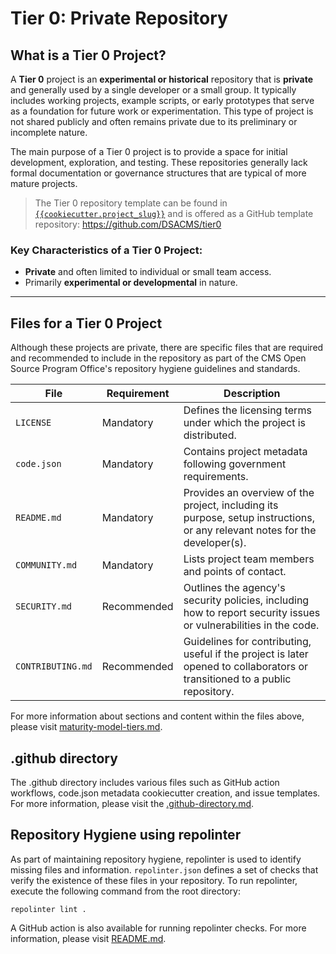 # Tier 0: Private Repository

## What is a Tier 0 Project?

A **Tier 0** project is an **experimental or historical** repository that is **private** and generally used by a single developer or a small group. It typically includes working projects, example scripts, or early prototypes that serve as a foundation for future work or experimentation. This type of project is not shared publicly and often remains private due to its preliminary or incomplete nature.

The main purpose of a Tier 0 project is to provide a space for initial development, exploration, and testing. These repositories generally lack formal documentation or governance structures that are typical of more mature projects.

> The Tier 0 repository template can be found in [`{{cookiecutter.project_slug}}`](./{{cookiecutter.project_slug}}/) and is offered as a GitHub template repository: https://github.com/DSACMS/tier0

### Key Characteristics of a Tier 0 Project:

- **Private** and often limited to individual or small team access.
- Primarily **experimental or developmental** in nature.

---

## Files for a Tier 0 Project

Although these projects are private, there are specific files that are required and recommended to include in the repository as part of the CMS Open Source Program Office's repository hygiene guidelines and standards.

| **File**          | **Requirement** | **Description**                                                                                                             |
| ----------------- | --------------- | --------------------------------------------------------------------------------------------------------------------------- |
| `LICENSE`         | Mandatory       | Defines the licensing terms under which the project is distributed.                                                         |
| `code.json`       | Mandatory       | Contains project metadata following government requirements.                                                                |
| `README.md`       | Mandatory       | Provides an overview of the project, including its purpose, setup instructions, or any relevant notes for the developer(s). |
| `COMMUNITY.md`    | Mandatory       | Lists project team members and points of contact.                                                                           |
| `SECURITY.md`     | Recommended     | Outlines the agency's security policies, including how to report security issues or vulnerabilities in the code.            |
| `CONTRIBUTING.md` | Recommended     | Guidelines for contributing, useful if the project is later opened to collaborators or transitioned to a public repository. |

For more information about sections and content within the files above, please visit [maturity-model-tiers.md](https://github.com/DSACMS/repo-scaffolder/blob/main/maturity-model-tiers.md).

## .github directory

The .github directory includes various files such as GitHub action workflows, code.json metadata cookiecutter creation, and issue templates. For more information, please visit the [.github-directory.md]([../docs/.github-directory.md).

## Repository Hygiene using repolinter

As part of maintaining repository hygiene, repolinter is used to identify missing files and information. `repolinter.json` defines a set of checks that verify the existence of these files in your repository. To run repolinter, execute the following command from the root directory:

```
repolinter lint .
```

A GitHub action is also available for running repolinter checks. For more information, please visit [README.md](https://github.com/DSACMS/repo-scaffolder?tab=readme-ov-file#identify-missing-files-and-information-using-repolinter).
